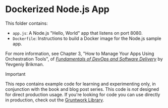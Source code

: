 # Dockerized Node.js App

This folder contains:

* `app.js`: A Node.js "Hello, World" app that listens on port 8080.
* `Dockerfile`: Instructions to build a Docker image for the Node.js sample app.

For more information, see Chapter 3, "How to Manage Your Apps Using Orchestration Tools", of 
[_Fundamentals of DevOps and Software Delivery_](https://www.fundamentals-of-devops.com) by Yevgeniy Brikman.

> [!IMPORTANT]  
> This repo contains example code for learning and experimenting only, in conjunction with the book and blog post
> series. This code is _not_ designed for direct production usage. If you're looking for code you can use directly in
> production, check out the [Gruntwork Library](https://www.gruntwork.io/products/library).
